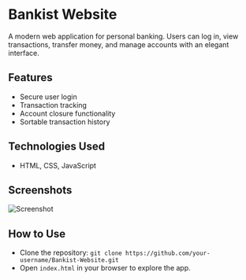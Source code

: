 # Bankist Website

A modern web application for personal banking. Users can log in, view transactions, transfer money, and manage accounts with an elegant interface.

## Features
- Secure user login
- Transaction tracking
- Account closure functionality
- Sortable transaction history

## Technologies Used
- HTML, CSS, JavaScript

## Screenshots
![Screenshot](screenshot.png)

## How to Use
- Clone the repository: `git clone https://github.com/your-username/Bankist-Website.git`
- Open `index.html` in your browser to explore the app.
